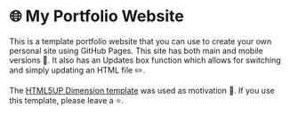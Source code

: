 # 🌐 My Portfolio Website

This is a template portfolio website that you can use to create your own personal site using GitHub Pages. This site has both main and mobile versions 📱. It also has an Updates box function which allows for switching and simply updating an HTML file ✏️.

The [HTML5UP Dimension template](https://html5up.net/dimension) was used as motivation 🎨. If you use this template, please leave a ⭐.
